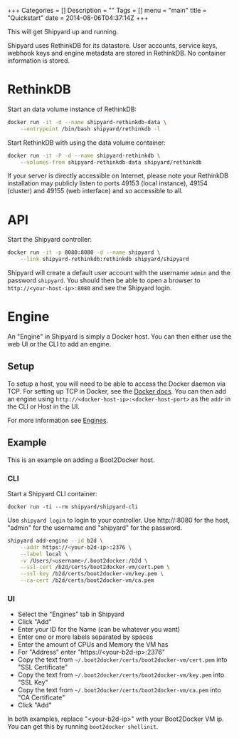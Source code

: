 +++
Categories = []
Description = ""
Tags = []
menu = "main"
title = "Quickstart"
date = 2014-08-06T04:37:14Z
+++

This will get Shipyard up and running.

Shipyard uses RethinkDB for its datastore.  User accounts, service keys, webhook keys and engine metadata are stored in RethinkDB.  No container information is stored.

# RethinkDB
Start an data volume instance of RethinkDB:

```bash
docker run -it -d --name shipyard-rethinkdb-data \
    --entrypoint /bin/bash shipyard/rethinkdb -l
```

Start RethinkDB with using the data volume container:

```bash
docker run -it -P -d --name shipyard-rethinkdb \
    --volumes-from shipyard-rethinkdb-data shipyard/rethinkdb
```

If your server is directly accessible on Internet, please note your RethinkDB installation may publicly listen to ports 49153 (local instance), 49154 (cluster) and 49155 (web interface) and so accessible to all.

# API
Start the Shipyard controller:

```bash
docker run -it -p 8080:8080 -d --name shipyard \
    --link shipyard-rethinkdb:rethinkdb shipyard/shipyard
```

Shipyard will create a default user account with the username `admin` and the password `shipyard`.  You should then be able to open a browser to `http://<your-host-ip>:8080` and see the Shipyard login.

# Engine
An "Engine" in Shipyard is simply a Docker host.  You can then either use the web UI or the CLI to add an engine.

## Setup
To setup a host, you will need to be able to access the Docker daemon via TCP.  For setting up TCP in Docker, see the [Docker docs](https://docs.docker.com/articles/basics/).  You can then add an engine using `http://<docker-host-ip>:<docker-host-port>` as the `addr` in the CLI or Host in the UI.

For more information see [Engines](/docs/engines/).

## Example
This is an example on adding a Boot2Docker host.

### CLI

Start a Shipyard CLI container:

`docker run -ti --rm shipyard/shipyard-cli`

Use `shipyard login` to login to your controller.  Use http://<your-shipyard-ip>:8080 for the host, "admin" for the username and "shipyard" for the password.


```bash
shipyard add-engine --id b2d \
    --addr https://<your-b2d-ip>:2376 \
    --label local \
    -v /Users/<username>/.boot2docker:/b2d \
    --ssl-cert /b2d/certs/boot2docker-vm/cert.pem \
    --ssl-key /b2d/certs/boot2docker-vm/key.pem \
    --ca-cert /b2d/certs/boot2docker-vm/ca.pem
```

### UI

* Select the "Engines" tab in Shipyard
* Click "Add"
* Enter your ID for the Name (can be whatever you want)
* Enter one or more labels separated by spaces
* Enter the amount of CPUs and Memory the VM has
* For "Address" enter "https://\<your-b2d-ip\>:2376"
* Copy the text from `~/.boot2docker/certs/boot2docker-vm/cert.pem` into "SSL Certificate"
* Copy the text from `~/.boot2docker/certs/boot2docker-vm/key.pem` into "SSL Key"
* Copy the text from `~/.boot2docker/certs/boot2docker-vm/ca.pem` into "CA Certificate"
* Click "Add"

In both examples, replace "\<your-b2d-ip\>" with your Boot2Docker VM ip.  You can get this by running `boot2docker shellinit`.
